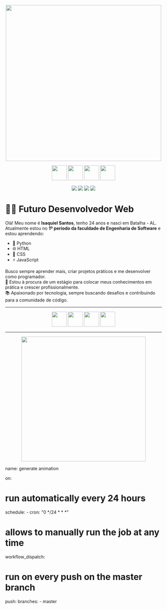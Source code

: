 
<p align="center">
  <img src="https://media.giphy.com/media/qgQUggAC3Pfv687qPC/giphy.gif" width="500"/>
</p>



  <p align="center">
  <img height="48" src="https://cdn.jsdelivr.net/gh/devicons/devicon/icons/javascript/javascript-original.svg" />
  <img height="48" src="https://cdn.jsdelivr.net/gh/devicons/devicon/icons/html5/html5-original.svg" />
  <img height="48" src="https://cdn.jsdelivr.net/gh/devicons/devicon/icons/css3/css3-original.svg" />
  <img height="48" src="https://cdn.jsdelivr.net/gh/devicons/devicon/icons/python/python-original.svg" />
</p>


<p align="center">
  <img src="https://img.shields.io/badge/JavaScript-F7DF1E?logo=javascript&logoColor=000&style=for-the-badge" />
  <img src="https://img.shields.io/badge/HTML5-E34F26?logo=html5&logoColor=fff&style=for-the-badge" />
  <img src="https://img.shields.io/badge/CSS3-1572B6?logo=css3&logoColor=fff&style=for-the-badge" />
  <img src="https://img.shields.io/badge/Python-3776AB?logo=python&logoColor=fff&style=for-the-badge" />
</p>


# 👨‍💻 Futuro Desenvolvedor Web  

Olá! Meu nome é **Isaquiel Santos**, tenho 24 anos e nasci em Batalha - AL.  
Atualmente estou no **1º período da faculdade de Engenharia de Software** e estou aprendendo:  

- 🐍 Python  
- 🌐 HTML  
- 🎨 CSS  
- ⚡ JavaScript  

Busco sempre aprender mais, criar projetos práticos e me desenvolver como programador.  
🎯 Estou à procura de um estágio para colocar meus conhecimentos em prática e crescer profissionalmente.  
📚 Apaixonado por tecnologia, sempre buscando desafios e contribuindo para a comunidade de código.  

---  

<p align="center">
  <img height="48" src="https://cdn.jsdelivr.net/gh/devicons/devicon/icons/javascript/javascript-original.svg" />
  <img height="48" src="https://cdn.jsdelivr.net/gh/devicons/devicon/icons/html5/html5-original.svg" />
  <img height="48" src="https://cdn.jsdelivr.net/gh/devicons/devicon/icons/css3/css3-original.svg" />
  <img height="48" src="https://cdn.jsdelivr.net/gh/devicons/devicon/icons/python/python-original.svg" />
</p>

---






<p align="center">
  <img src="https://media.giphy.com/media/ZVik7pBtu9dNS/giphy.gif" width="400">
</p>

name: generate animation

on:
  # run automatically every 24 hours
  schedule:
    - cron: "0 */24 * * *" 
  
  # allows to manually run the job at any time
  workflow_dispatch:
  
  # run on every push on the master branch
  push:
    branches:
    - master
    
  





